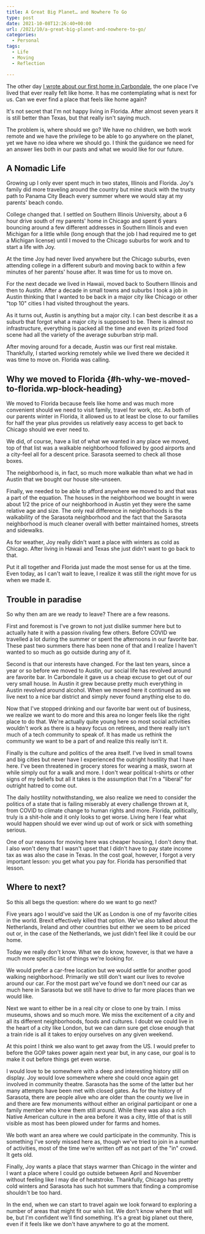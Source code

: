 ```yaml
---
title: A Great Big Planet… and Nowhere To Go
type: post
date: 2021-10-08T12:26:40+00:00
url: /2021/10/a-great-big-planet-and-nowhere-to-go/
categories:
  - Personal
tags:
  - Life
  - Moving
  - Reflection

---
```

The other day [I wrote about our first home in Carbondale][1], the one place I've lived that ever really felt like home. It has me contemplating what is next for us. Can we ever find a place that feels like home again?

It's not secret that I'm not happy living in Florida. After almost seven years it is still better than Texas, but that really isn't saying much.

The problem is, where should we go? We have no children, we both work remote and we have the privilege to be able to go anywhere on the planet, yet we have no idea where we should go. I think the guidance we need for an answer lies both in our pasts and what we would like for our future.
## A Nomadic Life

Growing up I only ever spent much in two states, Illinois and Florida. Joy's family did more traveling around the country but mine stuck with the trusty path to Panama City Beach every summer where we would stay at my parents' beach condo.

College changed that. I settled on Southern Illinois University, about a 6 hour drive south of my parents' home in Chicago and spent 6 years bouncing around a few different addresses in Southern Illinois and even Michigan for a little while (long enough that the job I had required me to get a Michigan license) until I moved to the Chicago suburbs for work and to start a life with Joy.

At the time Joy had never lived anywhere but the Chicago suburbs, even attending college in a different suburb and moving back to within a few minutes of her parents' house after. It was time for us to move on.

For the next decade we lived in Hawaii, moved back to Southern Illinois and then to Austin. After a decade in small towns and suburbs I took a job in Austin thinking that I wanted to be back in a major city like Chicago or other "top 10" cities I had visited throughout the years.

As it turns out, Austin is anything but a major city. I can best describe it as a suburb that forgot what a major city is supposed to be. There is almost no infrastructure, everything is packed all the time and even its prized food scene had all the variety of the average suburban strip mall.

After moving around for a decade, Austin was our first real mistake. Thankfully, I started working remotely while we lived there we decided it was time to move on. Florida was calling.

## Why we moved to Florida {#h-why-we-moved-to-florida.wp-block-heading}

We moved to Florida because feels like home and was much more convenient should we need to visit family, travel for work, etc. As both of our parents winter in Florida, it allowed us to at least be close to our families for half the year plus provides us relatively easy access to get back to Chicago should we ever need to.

We did, of course, have a list of what we wanted in any place we moved, top of that list was a walkable neighborhood followed by good airports and a city-feel all for a descent price. Sarasota seemed to check all those boxes.

The neighborhood is, in fact, so much more walkable than what we had in Austin that we bought our house site-unseen.

Finally, we needed to be able to afford anywhere we moved to and that was a part of the equation. The houses in the neighborhood we bought in were about 1/2 the price of our neighborhood in Austin yet they were the same relative age and size. The only real difference in neighborhoods is the walkability of the Sarasota neighborhood and the fact that the Sarasota neighborhood is much cleaner overall with better maintained homes, streets and sidewalks.

As for weather, Joy really didn't want a place with winters as cold as Chicago. After living in Hawaii and Texas she just didn't want to go back to that.

Put it all together and Florida just made the most sense for us at the time. Even today, as I can't wait to leave, I realize it was still the right move for us when we made it.

## Trouble in paradise

So why then am are we ready to leave? There are a few reasons.

First and foremost is I've grown to not just dislike summer here but to actually hate it with a passion rivaling few others. Before COVID we travelled a lot during the summer or spent the afternoons in our favorite bar. These past two summers there has been none of that and I realize I haven't wanted to so much as go outside during any of it.

Second is that our interests have changed. For the last ten years, since a year or so before we moved to Austin, our social life has revolved around are favorite bar. In Carbondale it gave us a cheap excuse to get out of our very small house. In Austin it grew because pretty much everything in Austin revolved around alcohol. When we moved here it continued as we live next to a nice bar district and simply never found anything else to do.

Now that I've stopped drinking and our favorite bar went out of business, we realize we want to do more and this area no longer feels like the right place to do that. We're actually quite young here so most social activities wouldn't work as there is a heavy focus on retirees, and there really isn't much of a tech community to speak of. It has made us rethink the community we want to be a part of and realize this really isn't it.

Finally is the culture and politics of the area itself. I've lived in small towns and big cities but never have I experienced the outright hostility that I have here. I've been threatened in grocery stores for wearing a mask, sworn at while simply out for a walk and more. I don't wear political t-shirts or other signs of my beliefs but all it takes is the assumption that I'm a "liberal" for outright hatred to come out.

The daily hostility notwithstanding, we also realize we need to consider the politics of a state that is failing miserably at every challenge thrown at it, from COVID to climate change to human rights and more. Florida, politically, truly is a shit-hole and it only looks to get worse. Living here I fear what would happen should we ever wind up out of work or sick with something serious.

One of our reasons for moving here was cheaper housing, I don't deny that. I also won't deny that I wasn't upset that I didn't have to pay state income tax as was also the case in Texas. In the cost goal, however, I forgot a very important lesson: you get what you pay for. Florida has personified that lesson.

## Where to next?

So this all begs the question: where do we want to go next?

Five years ago I would've said the UK as London is one of my favorite cities in the world. Brexit effectively killed that option. We've also talked about the Netherlands, Ireland and other countries but either we seem to be priced out or, in the case of the Netherlands, we just didn't feel like it could be our home.

Today we really don't know. What we do know, however, is that we have a much more specific list of things we're looking for.

We would prefer a car-free location but we would settle for another good walking neighborhood. Primarily we still don't want our lives to revolve around our car. For the most part we've found we don't need our car as much here in Sarasota but we still have to drive to far more places than we would like.

Next we want to either be in a real city or close to one by train. I miss museums, shows and so much more. We miss the excitement of a city and all its different neighborhoods, foods and cultures. I doubt we could live in the heart of a city like London, but we can darn sure get close enough that a train ride is all it takes to enjoy ourselves on any given weekend.

At this point I think we also want to get away from the US. I would prefer to before the GOP takes power again next year but, in any case, our goal is to make it out before things get even worse.

I would love to be somewhere with a deep and interesting history still on display. Joy would love somewhere where she could once again get involved in community theatre. Sarasota has the some of the latter but her many attempts have been met with closed gates. As for the history of Sarasota, there are people alive who are older than the county we live in and there are few monuments without either an original participant or one a family member who knew them still around. While there was also a rich Native American culture in the area before it was a city, little of that is still visible as most has been plowed under for farms and homes.

We both want an area where we could participate in the community. This is something I've sorely missed here as, though we've tried to join in a number of activities, most of the time we're written off as not part of the "in" crowd. It gets old.

Finally, Joy wants a place that stays warmer than Chicago in the winter and I want a place where I could go outside between April and November without feeling like I may die of heatstroke. Thankfully, Chicago has pretty cold winters and Sarasota has such hot summers that finding a compromise shouldn't be too hard.

In the end, when we can start to travel again we look forward to exploring a number of areas that might fit our wish list. We don't know where that will be, but I'm confident we'll find something. It's a great big planet out there, even if it feels like we don't have anywhere to go at the moment.

 [1]: /2021/10/homesick/